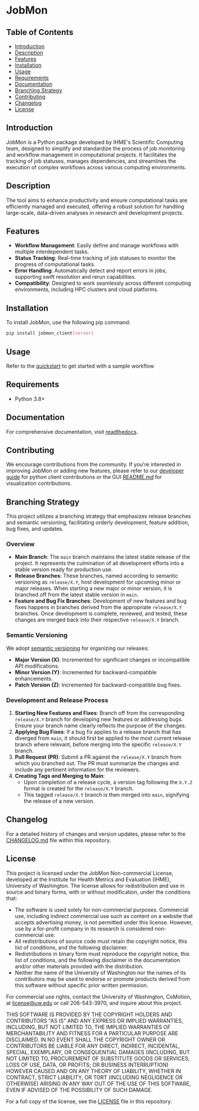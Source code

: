 # JobMon

## Table of Contents

- [Introduction](#introduction)
- [Description](#description)
- [Features](#features)
- [Installation](#installation)
- [Usage](#usage)
- [Requirements](#requirements)
- [Documentation](#documentation)
- [Branching Strategy](#branching-strategy)
- [Contributing](#contributing)
- [Changelog](#changelog)
- [License](#license)

## Introduction

JobMon is a Python package developed by IHME's Scientific Computing team, designed to simplify and standardize the process of job monitoring and workflow management in computational projects. It facilitates the tracking of job statuses, manages dependencies, and streamlines the execution of complex workflows across various computing environments.

## Description

The tool aims to enhance productivity and ensure computational tasks are efficiently managed and executed, offering a robust solution for handling large-scale, data-driven analyses in research and development projects.

## Features

- **Workflow Management**: Easily define and manage workflows with multiple interdependent tasks.
- **Status Tracking**: Real-time tracking of job statuses to monitor the progress of computational tasks.
- **Error Handling**: Automatically detect and report errors in jobs, supporting swift resolution and rerun capabilities.
- **Compatibility**: Designed to work seamlessly across different computing environments, including HPC clusters and cloud platforms.

## Installation

To install JobMon, use the following pip command:

```bash
pip install jobmon_client[server]
```

## Usage

Refer to the [quickstart](https://jobmon.readthedocs.io/en/latest/quickstart.html#create-a-workflow) to get started with a sample workflow

## Requirements

- Python 3.8+

## Documentation

For comprehensive documentation, visit [readthedocs](https://jobmon.readthedocs.io/en/latest/#).

## Contributing

We encourage contributions from the community. If you're interested in improving JobMon or adding new features, please refer to our [developer guide](https://jobmon.readthedocs.io/en/latest/developers_guide/developer-start.html) for python client contributions or the GUI [README.md](jobmon_gui/README.md) for visualization contributions.

## Branching Strategy

This project utilizes a branching strategy that emphasizes release branches and semantic versioning, facilitating orderly development, feature addition, bug fixes, and updates.

### Overview

- **Main Branch**: The `main` branch maintains the latest stable release of the project. It represents the culmination of all development efforts into a stable version ready for production use.
- **Release Branches**: These branches, named according to semantic versioning as `release/X.Y`, host development for upcoming minor or major releases. When starting a new major or minor version, it is branched off from the latest stable version in `main`.
- **Feature and Bug Fix Branches**: Development of new features and bug fixes happens in branches derived from the appropriate `release/X.Y` branches. Once development is complete, reviewed, and tested, these changes are merged back into their respective `release/X.Y` branch.

### Semantic Versioning

We adopt [semantic versioning](https://semver.org/) for organizing our releases:

- **Major Version (X)**: Incremented for significant changes or incompatible API modifications.
- **Minor Version (Y)**: Incremented for backward-compatible enhancements.
- **Patch Version (Z)**: Incremented for backward-compatible bug fixes.

### Development and Release Process

1. **Starting New Features and Fixes**: Branch off from the corresponding `release/X.Y` branch for developing new features or addressing bugs. Ensure your branch name clearly reflects the purpose of the changes.
2. **Applying Bug Fixes**: If a bug fix applies to a release branch that has diverged from `main`, it should first be applied to the most current release branch where relevant, before merging into the specific `release/X.Y` branch.
3. **Pull Request (PR)**: Submit a PR against the `release/X.Y` branch from which you branched out. The PR must summarize the changes and include any pertinent information for the reviewers.
4. **Creating Tags and Merging to Main**:
    - Upon completion of a release cycle, a version tag following the `X.Y.Z` format is created for the `release/X.Y` branch.
    - This tagged `release/X.Y` branch is then merged into `main`, signifying the release of a new version.

## Changelog

For a detailed history of changes and version updates, please refer to the [CHANGELOG.md](CHANGELOG.md) file within this repository.

## License

This project is licensed under the JobMon Non-commercial License, developed at the Institute for Health Metrics and Evaluation (IHME), University of Washington. The license allows for redistribution and use in source and binary forms, with or without modification, under the conditions that:

- The software is used solely for non-commercial purposes. Commercial use, including indirect commercial use such as content on a website that accepts advertising money, is not permitted under this license. However, use by a for-profit company in its research is considered non-commercial use.
- All redistributions of source code must retain the copyright notice, this list of conditions, and the following disclaimer.
- Redistributions in binary form must reproduce the copyright notice, this list of conditions, and the following disclaimer in the documentation and/or other materials provided with the distribution.
- Neither the name of the University of Washington nor the names of its contributors may be used to endorse or promote products derived from this software without specific prior written permission.

For commercial use rights, contact the University of Washington, CoMotion, at license@uw.edu or call 206-543-3970, and inquire about this project.

THIS SOFTWARE IS PROVIDED BY THE COPYRIGHT HOLDERS AND CONTRIBUTORS "AS IS" AND ANY EXPRESS OR IMPLIED WARRANTIES, INCLUDING, BUT NOT LIMITED TO, THE IMPLIED WARRANTIES OF MERCHANTABILITY AND FITNESS FOR A PARTICULAR PURPOSE ARE DISCLAIMED. IN NO EVENT SHALL THE COPYRIGHT OWNER OR CONTRIBUTORS BE LIABLE FOR ANY DIRECT, INDIRECT, INCIDENTAL, SPECIAL, EXEMPLARY, OR CONSEQUENTIAL DAMAGES (INCLUDING, BUT NOT LIMITED TO, PROCUREMENT OF SUBSTITUTE GOODS OR SERVICES; LOSS OF USE, DATA, OR PROFITS; OR BUSINESS INTERRUPTION) HOWEVER CAUSED AND ON ANY THEORY OF LIABILITY, WHETHER IN CONTRACT, STRICT LIABILITY, OR TORT (INCLUDING NEGLIGENCE OR OTHERWISE) ARISING IN ANY WAY OUT OF THE USE OF THIS SOFTWARE, EVEN IF ADVISED OF THE POSSIBILITY OF SUCH DAMAGE.

For a full copy of the license, see the [LICENSE](LICENSE) file in this repository.
